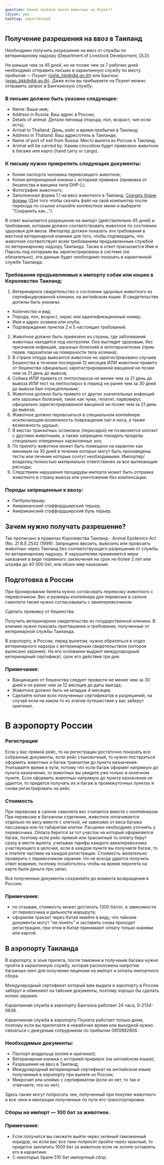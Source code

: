 ```yaml
---
question: Какие правила ввоза животных на Пхукет?
ldjson: yes
hashtag: importAnimal
---
```


## Получение разрешения на ввоз в Таиланд

Необходимо получить разрешение на ввоз от службы по ветеринарному надзору (Department of Livestock Develpoment, DLD)

Не раньше чем за 45 дней, но не позже чем за 7 рабочих дней необходимо отправить письмо в карантинную службу по месту прибытия — Пхукет (qshk_hkt@dld.go.th) или Бангкок (qsap_bkk@dld.go.th). Даже если вы прибываете на Пхукет можно отправить запрос в Бангкокскую службу.

### В письме должно быть указано следующее:

* Name: Ваше имя;
* Address in Russia: Ваш адрес в России;
* Details of animal: Детали питомца (порода, пол, возраст, чип если есть);
* Arrival to Thailand: День, рейс и время прибытия в Таиланд;
* Address in Thailand: Ваш адрес/отель в Таиланде;
* Name of port of exit from Russia: Место вылета из России в Таиланд;
* Animal will be carried by: Каким способом будет привезено животное в багаже или карго (hand carry or cargo).

### К письму нужно прикрепить следующие документы:
* Копия паспорта человека перевозящего животное;
* Копия ветеринарной книжки с историей прививок (прививка от бешенства и вакцина типа DHP-L);
* Фотография животного;
* Заполненная форма 1.1 на ввоз животного в Таиланд. [Скачать бланк формы](http://en.dld.go.th/images/pet_travel/Form-R1-1.pdf) (Для того чтобы скачать файл на свой компьютер после перехода по ссылке откройте контекстное меню и выберете "Сохранить как...").

В ответ высылается разрешение на импорт (действительно 45 дней) и требования, которым должно соответствовать животное по состоянию здоровья для ввоза. Импортер должен показать эти требования в местной ветеринарной клинике для того, чтобы подтвердить, что животное соответствует всем требованиям предъявленным службой по ветеринарному надзору Таиланда. Также в ответ присылается Имя и Пароль под которыми вы зарегистрированы в системе (не обязательно), эти данные будет необходимо показать в карантинной службе Таиланда.

### Требования предъявляемые к импорту собак или кошек в Королевство Таиланд:

1. Ветеринарное свидетельство о состоянии здоровья животного из сертифицированной клиники, на английском языке. В свидетельстве должны быть указаны:
* Количество и вид;
* Порода, пол, возраст, окрас или идентификационный номер;
* Имя и адрес хозяина или клуба;
* Подтверждение пунктов 2 и 5 настоящих требований.
2. Животное должно быть привезено из страны, где заболевания животных находятся под контролем. Оно выглядит здоровым, без признаков инфекций, заразных болезней и эктопаразитизма (прим. перев. паразитизм на поверхности тела хозяина);
3. В стране откуда вывозится животное не зарегистрировано случаев Бешенства в течении последний 12 месяцев ИЛИ животное привито от бешенства официально зарегистрированной вакциной не позже чем за 21 день до вывоза;
4. Собака ИЛИ привита от лептоспироза не менее чем за 21 день до вывоза ИЛИ тест на лептоспироз в период не ранее чем за 30 дней до вывоза был отрицательным;
5. Животное должно быть привито от других значительных инфекций или заразных болезней, таких как чума, гепатит, парвовирус официально зарегистрированной вакциной не позже чем за 21 день до вывоза;
6. Животное должно перевозиться в специальном контейнере исключающем возможность повреждения лап и носа, а также возможность удушья;
7. В местах транзитных остановок (пересадок) не позволяется контакт с другими животными, а также запрещено покидать пределы специально отведенных карантинных зон;
8. По прилету животное может быть помещено на карантин как минимум на 30 дней в течении которых могут быть произведены тесты или лечение которые сочтут необходимыми. Импортер/владелец полностью материально ответственен за все вытекающие расходы;
9. Следствием нарушения процедуры импорта может быть отправка животного в страну вывоза или уничтожение без компенсации.

### Породы запрещенные к ввозу:
* Питбультерьер;
* Американский стаффордширский терьер;
* Американский стаффордширский буль терьер.

## Зачем нужно получать разрешение?
Так прописано в правилах Королевства Таиланд - Animal Epidemics Act (No. 2) B.E.2542 (1999): Запрещено ввозить, вывозить или провозить животных через Таиланд без соответствующего разрешения от службы по ветеринарному надзору. К нарушителям применяется мера наказания в виде тюремного заключения на срок не более 2 лет или штрафа до 40 000 бат, или обоих мер наказания.

## Подготовка в России

При бронировании билета нужно согласовать перевозку животного с перевозчиком. Вес и размеры контейнера для перевозки в салоне самолета также нужно согласовывать с авиаперевозчиком.

Сделать прививку от бешенства.

Получить ветеринарное свидетельство из государственной клиники. В клинике нужно показать приглашение и требования, полученные от ветеринарной службы Таиланда.

В аэропорту, в России, перед вылетом, нужно обратиться в отдел ветеринарного надзора с ветеринарным свидетельством (которое выписано заранее). На его основании выдают международный ветеринарный сертификат, срок его действия три дня.

### Примечания:
* Вакцинацию от бешенства следует провести не менее чем за 30 дней и не ранее чем за 12 месяцев до даты выезда;
* Животное должно быть не младше 4 месяцев;
* Сделайте копии всех полученных сертификатов и разрешений, на случай если на каком то из этапов путешествия у вас заберут оригинал.

# В аэропорту России

### Регистрация

Если у вас прямой рейс, то на регистрации достаточно показать все собранные документы, если рейс стыковочный, то нужно постараться оформить животных и багаж транзитом до пункта назначения. Учитывайте время в пути, потому что если багаж оформят напрямую до пункта назначения, то животных вы увидите уже только в конечном пункте. Если оформить животных напрямую до пункта назначения не удается, то придется получать их и багаж в промежуточных пунктах и снова регистрировать на рейс.

### Стоимость

При перевозке в салоне самолета вес считается вместе с контейнером. При перевозке в багажном отделении, животное оплачивается отдельно по весу вместе с клеткой, не зависимо от веса багажа пассажира или по габаритам клетки. Расценки необходимо уточнять у перевозчика. Оплата берется за тот участок на который оформляется багаж, поэтому если рейс прямой или транзитный то оплату берут сразу в месте вылета, учитывая тарифы каждого авиаперевозчика участвующего в цепочке, если в каждом пункте вы получаете багаж, то и платите частями на каждой регистрации. Стоимость желательно проверить с перевозчиком заранее. Но не всегда удается получить ответ вовремя, поэтому позаботьтесь чтобы на время перелета на карте были деньги про запас.

Все полученные документы сохраняйте до момента возвращения в Россию.

### Примечания:
* по отзывам, стоимость может достигать 1300 бат/кг, в зависимости от перевозчика и дальности маршрута;
* оформляя транзит через Китай имейте в виду, что тайские документы могут "не понять" и заставить снова проходит регистрацию, при этом в Китае принимают оплату только юанями или картой.

## В аэропорту Таиланда

В аэропорту, в зоне прилета, после таможни и получения багажа нужно пройти в карантинную службу, которая расположена напротив багажных лент для получения лицензии на импорт и оплаты импортного сбора.

Международный сертификат который вам выдали в аэропорту в России заберут и обменяют на тайские документы, поэтому хорошо бы сделать копию заранее.

Карантинная служба в аэропорту Бангкока работает 24 часа, 0-2134-0636.

Карантинная служба в аэропорту Пхукета работает только днем, поэтому если вы прилетаете в нерабочее время или выходной нужно связаться с дежурным сотрудником по прибытии 0810882806.

### Необходимые документы:
* Паспорт владельца (копия и оригинал);
* Ветеринарная книжка с историей прививок (на английском языке);
* Разрешения на ввоз в Таиланд;
* Международный ветеринарный сертификат на английском языке полученный в аэропорту при вылете из России;
* Микрочип или клеймо с сертификатом (если их нет, то так и отвечаете, что их нет).

Здесь также могут попросить чек, полученный при покупке животного и все чеки и квитанции полученные по пути его транспортировки.

### Сборы на импорт — 100 бат за животное.

### Примечания:
* Если получится вы сможете выйти через зеленый таможенный коридор, но если вас все таки попросят пройти через красный, то придется заплатить 1000 бат за животное если не хотите оставлять его в карантине.
* С некоторых брали 510 бат импортный сбор.
